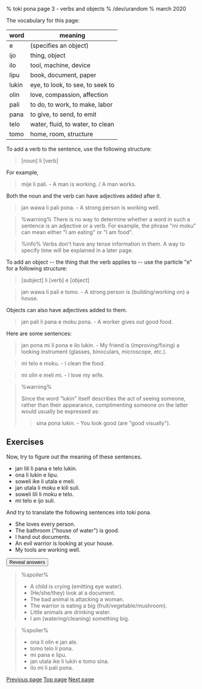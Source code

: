 % toki pona page 3 - verbs and objects
% /dev/urandom
% march 2020

The vocabulary for this page:

| word  | meaning                          |
|-------|----------------------------------|
| e     | (specifies an object)            |
| ijo   | thing, object                    |
| ilo   | tool, machine, device            |
| lipu  | book, document, paper            |
| lukin | eye, to look, to see, to seek to |
| olin  | love, compassion, affection      |
| pali  | to do, to work, to make, labor   |
| pana  | to give, to send, to emit        |
| telo  | water, fluid, to water, to clean |
| tomo  | home, room, structure            |

To add a verb to the sentence, use the following structure:

> [noun] li [verb]

For example,

> mije li pali. - A man is working. / A man works.

Both the noun and the verb can have adjectives added after it.

> jan wawa li pali pona. - A strong person is working well.

> %warning%
> There is no way to determine whether a word in such a sentence is an
> adjective or a verb. For example, the phrase "mi moku" can mean either "I am
> eating" or "I am food".


> %info%
> Verbs don't have any tense information in them. A way to specify time will be
> explained in a later page.

To add an object -- the thing that the verb applies to -- use the particle "e"
for a following structure:

> [subject] li [verb] e [object]

> jan wawa li pali e tomo. - A strong person is (building/working on) a house.

Objects can also have adjectives added to them.

> jan pali li pana e moku pona. - A worker gives out good food.

Here are some sentences:

> jan pona mi li pona e ilo lukin. - My friend is (improving/fixing) a looking
> instrument (glasses, binoculars, microscope, etc.).

> mi telo e moku. - I clean the food.

> mi olin e meli mi. - I love my wife.

> %warning%
> 
> Since the word "lukin" itself describes the act of seeing someone, rather than
> their appearance, complimenting someone on the latter would usually be expressed
> as:
> 
> > sina pona lukin. - You look good (are "good visually").
>
 
## Exercises

Now, try to figure out the meaning of these sentences.

* jan lili li pana e telo lukin.
* ona li lukin e lipu.
* soweli ike li utala e meli.
* jan utala li moku e kili suli.
* soweli lili li moku e telo.
* mi telo e ijo suli.

And try to translate the following sentences into toki pona.

* She loves every person.
* The bathroom ("house of water") is good.
* I hand out documents.
* An evil warrior is looking at your house.
* My tools are working well.

<button onclick="revealSpoilers();">Reveal answers</button>

> %spoiler%
> * A child is crying (emitting eye water).
> * (He/she/they) look at a document.
> * The bad animal is attacking a woman.
> * The warrior is eating a big (fruit/vegetable/mushroom).
> * Little animals are drinking water.
> * I am (watering/cleaning) something big.

> %spoiler%
> * ona li olin e jan ale.
> * tomo telo li pona.
> * mi pana e lipu.
> * jan utala ike li lukin e tomo sina.
> * ilo mi li pali pona.

[Previous page](2.html) [Top page](index.html) [Next page](4.html)
